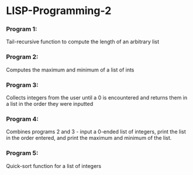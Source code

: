 # LISP-Programming-2

### Program 1:
Tail-recursive function to compute the length of an arbitrary list

### Program 2:
Computes the maximum and minimum of a list of ints

### Program 3:
Collects integers from the user until a 0 is encountered and returns them in a list in the order they were inputted

### Program 4:
Combines programs 2 and 3 - input a 0-ended list of integers, print the list in the order entered, and print the maximum and minimum of the list.

### Program 5:
Quick-sort function for a list of integers
